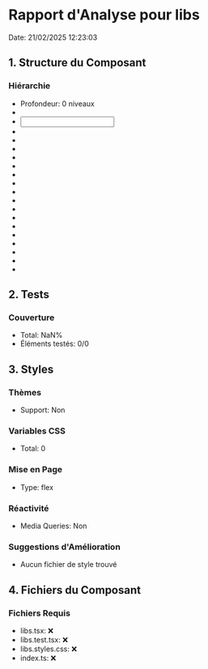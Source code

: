 # Rapport d'Analyse pour libs

Date: 21/02/2025 12:23:03

## 1. Structure du Composant

### Hiérarchie

- Profondeur: 0 niveaux
- <pieroxy>
- <input>
- <pieroxy>
- <alphabet>
- <TotalLen>
- <context>
- <context>
- <context>
- <context>
- <context>
- <context>
- <r>
- <t>
- <h>
- <h>
- <h>
- <h>
- <h>
- <h>

## 2. Tests

### Couverture

- Total: NaN%
- Éléments testés: 0/0

## 3. Styles

### Thèmes

- Support: Non

### Variables CSS

- Total: 0

### Mise en Page

- Type: flex

### Réactivité

- Media Queries: Non

### Suggestions d'Amélioration

- Aucun fichier de style trouvé

## 4. Fichiers du Composant

### Fichiers Requis

- libs.tsx: ❌
- libs.test.tsx: ❌
- libs.styles.css: ❌
- index.ts: ❌
